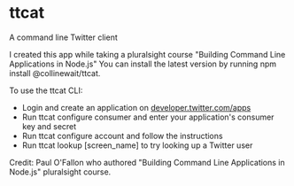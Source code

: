 # ttcat

A command line Twitter client

I created this app while taking a pluralsight course "Building Command Line Applications in Node.js"
You can install the latest version by running npm install @collinewait/ttcat.

To use the ttcat CLI:

- Login and create an application on [developer.twitter.com/apps](https://developer.twitter.com/apps)
- Run ttcat configure consumer and enter your application's consumer key and secret
- Run ttcat configure account and follow the instructions
- Run ttcat lookup [screen_name] to try looking up a Twitter user

Credit: Paul O'Fallon who authored "Building Command Line Applications in Node.js" pluralsight course.
